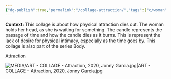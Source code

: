 ```yaml
---
{"dg-publish":true,"permalink":"/collage-attraction/","tags":["c/woman","c/candle","c/boobs","c/breast","c/colour-red","collage/year-2020","collage/series/crystallized-feelings"],"created":"2024-06-28T12:56:47.000-04:00","updated":"2025-08-26T15:01:25.720-04:00"}
---
```



**Context:** This collage is about how physical attraction dies out. The woman holds her head, as she is waiting for something. The candle represents the passage of time and how the candle dies as it burns. This is represent the lack of desire for physical intimacy, especially as the time goes by. This collage is also part of the series Body.

[Attraction](https://www.instagram.com/p/B74W9oNhrz1/)

![MEDIA/ART - COLLAGE - Attraction, 2020, Jonny Garcia.jpg|ART - COLLAGE - Attraction, 2020, Jonny Garcia.jpg](/img/user/MEDIA/ART%20-%20COLLAGE%20-%20Attraction,%202020,%20Jonny%20Garcia.jpg)
